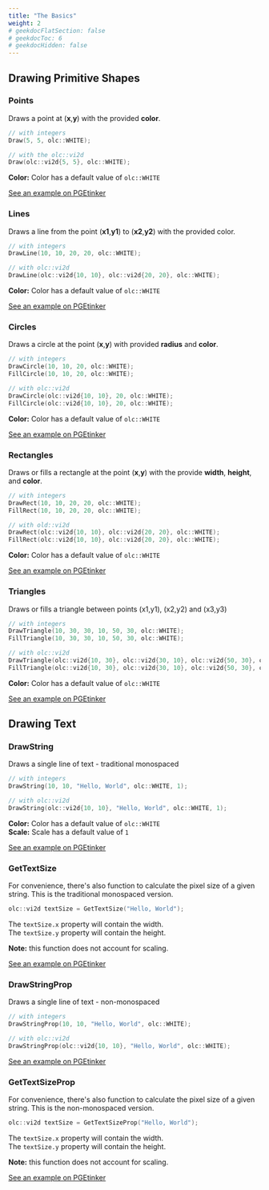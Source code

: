 ```yaml
---
title: "The Basics"
weight: 2
# geekdocFlatSection: false
# geekdocToc: 6
# geekdocHidden: false
---
```


## Drawing Primitive Shapes

### Points

Draws a point at (**x**,**y**) with the provided **color**.

```cpp
// with integers
Draw(5, 5, olc::WHITE);

// with the olc::vi2d
Draw(olc::vi2d{5, 5}, olc::WHITE);
```

**Color:** Color has a default value of ``olc::WHITE``

<a class="gdoc-markdown__link" href="https://pgetinker.com/s/bluvB6PHs4" target="_blank">See an example on PGEtinker</a>

### Lines

Draws a line from the point (**x1**,**y1**) to (**x2**,**y2**) with the provided color.

```cpp
// with integers
DrawLine(10, 10, 20, 20, olc::WHITE);

// with olc::vi2d
DrawLine(olc::vi2d{10, 10}, olc::vi2d{20, 20}, olc::WHITE);
```

**Color:** Color has a default value of ``olc::WHITE``

<a class="gdoc-markdown__link" href="https://pgetinker.com/s/nz1PhTB89Qt" target="_blank">See an example on PGEtinker</a>

### Circles

Draws a circle at the point (**x**,**y**) with provided **radius** and **color**.

```cpp
// with integers
DrawCircle(10, 10, 20, olc::WHITE);
FillCircle(10, 10, 20, olc::WHITE);

// with olc::vi2d
DrawCircle(olc::vi2d{10, 10}, 20, olc::WHITE);
FillCircle(olc::vi2d{10, 10}, 20, olc::WHITE);
```

**Color:** Color has a default value of ``olc::WHITE``

<a class="gdoc-markdown__link" href="https://pgetinker.com/s/LAfpOSplvT6" target="_blank">See an example on PGEtinker</a>

### Rectangles

Draws or fills a rectangle at the point (**x**,**y**) with the provide **width**, **height**, and **color**.

```cpp
// with integers
DrawRect(10, 10, 20, 20, olc::WHITE);
FillRect(10, 10, 20, 20, olc::WHITE);

// with old::vi2d
DrawRect(olc::vi2d{10, 10}, olc::vi2d{20, 20}, olc::WHITE);
FillRect(olc::vi2d{10, 10}, olc::vi2d{20, 20}, olc::WHITE);
```

**Color:** Color has a default value of ``olc::WHITE``

<a class="gdoc-markdown__link" href="https://pgetinker.com/s/IbofyLvSjnQ" target="_blank">See an example on PGEtinker</a>

### Triangles

Draws or fills a triangle between points (x1,y1), (x2,y2) and (x3,y3)

```cpp
// with integers
DrawTriangle(10, 30, 30, 10, 50, 30, olc::WHITE);
FillTriangle(10, 30, 30, 10, 50, 30, olc::WHITE);

// with olc::vi2d
DrawTriangle(olc::vi2d{10, 30}, olc::vi2d{30, 10}, olc::vi2d{50, 30}, olc::WHITE);
FillTriangle(olc::vi2d{10, 30}, olc::vi2d{30, 10}, olc::vi2d{50, 30}, olc::WHITE);
```

**Color:** Color has a default value of ``olc::WHITE``

<a class="gdoc-markdown__link" href="https://pgetinker.com/s/SVZaEo1yFBC" target="_blank">See an example on PGEtinker</a>

## Drawing Text

### DrawString

Draws a single line of text - traditional monospaced

```cpp
// with integers
DrawString(10, 10, "Hello, World", olc::WHITE, 1);

// with olc::vi2d
DrawString(olc::vi2d{10, 10}, "Hello, World", olc::WHITE, 1);
```

**Color:** Color has a default value of ``olc::WHITE``<br>
**Scale:** Scale has a default value of ``1``

<a class="gdoc-markdown__link" href="https://pgetinker.com/s/A8FZbptTm77" target="_blank">See an example on PGEtinker</a>

### GetTextSize

For convenience, there's also  function to calculate the pixel size
of a given string. This is the traditional monospaced version.

```cpp
olc::vi2d textSize = GetTextSize("Hello, World");
```

The ``textSize.x`` property will contain the width.<br>
The ``textSize.y`` property will contain the height.

**Note:** this function does not account for scaling.

<a class="gdoc-markdown__link" href="https://pgetinker.com/s/A8FZbptTm77" target="_blank">See an example on PGEtinker</a>

### DrawStringProp

Draws a single line of text - non-monospaced

```cpp
// with integers
DrawStringProp(10, 10, "Hello, World", olc::WHITE);

// with olc::vi2d
DrawStringProp(olc::vi2d{10, 10}, "Hello, World", olc::WHITE);
```

<a class="gdoc-markdown__link" href="https://pgetinker.com/s/53iEqiXd0t" target="_blank">See an example on PGEtinker</a>

### GetTextSizeProp

For convenience, there's also  function to calculate the pixel size
of a given string. This is the non-monospaced version.

```cpp
olc::vi2d textSize = GetTextSizeProp("Hello, World");
```

The ``textSize.x`` property will contain the width.<br>
The ``textSize.y`` property will contain the height.

**Note:** this function does not account for scaling.

<a class="gdoc-markdown__link" href="https://pgetinker.com/s/53iEqiXd0t" target="_blank">See an example on PGEtinker</a>
